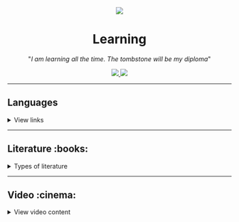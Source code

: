 <p align="center">
    <a href="https://imgur.com/bWS0zEy.png">
        <img src="https://imgur.com/bWS0zEyl.png" />
    </a>
</p>

<h1 align="center">Learning</h1>

<p align="center">"<i>I am learning all the time. The tombstone will be my diploma</i>"</p>

<p align="center">
    <a href="README.md">
        <img src="https://img.shields.io/badge/Learning-in%20progress-informational"
    </a>
    <a href="LICENSE.md">
        <img src="https://img.shields.io/badge/License-MIT-lightgrey.svg?longCache=true">
    </a>
</p>

***

## Languages

<details>
    <summary>View links</summary>

- [ ] [Assembly](/Languages/Assembly)
  - [ ] [FASM](/Languages/Assembly/FASM/)
  - [ ] [GAS](/Languages/Assembly/GAS/)
  - [ ] [NASM](/Languages/Assembly/NASM/)
- [ ] [Bash](/Languages/Bash)
- [ ] [C#](/Languages/C%23)
- [ ] [C++](/Languages/C++)
- [ ] [Python](/Languages/Python)
- [ ] [SQL](/Languages/SQL)
- [ ] [Swift](/Languages/Swift)
- [ ] [TeX](/Languages/TeX)

</details>

---

<h2 align="left">Literature :books:</h2>
<details>
  <summary>Types of literature</summary>

<h3 align="center">Publicism</h3>
 <details>
   <summary>View books</summary>

- [ ] Спящий бог. 018 секс, блокчейн и новый мир`[0/620]`
- [ ] No Logo. Люди против брэндов`[0/624]`
- [ ] Время секонд хэнд`[0/512]`
- [ ] Не надейтесь избавиться от книг!`[0/336]`
- [ ] Скотный двор`[0/128]`
- [ ] Психология народов и масс`[0/384]`
- [ ] Красная таблетка. Посмотри правде в глаза (Андрей Курпатов)`[0/270]`
- [ ] Империя должна умереть (Михаил Зыгарь)`[0/909]`

</details>

---

<h3 align="center">Treatise</h3>
 <details>
   <summary>View books</summary>

- [ ] Политика (Аристотель)`[103/352]`
- [ ] Поэтика (Аристотель)`[0/224]`
- [ ] Метафизика (Аристотель)`[0/448]`
- [ ] Орагон (Аристотель)`[0/364]`
- [ ] Тактика Льва (Лев VI)`[0/368]`
- [ ] О духе законов (Шарль де Монтескьё)`[0/690]`
- [ ] Логико-философский трактат (Людвиг Витгенштейн)`[0/75]`
- [ ] Критика чистого разума (Кант)`[0/856]`
- [ ] Левиафан (Томас Гоббс)`[0/512]`
- [ ] Об ораторе (Цицерон)`[0/496]`
- [ ] Первоначала философии (Рене Декарт)`[0/654]`
- [ ] Бытие и время (Мартин Хайдеггер)`[0/460]`
- [ ] Так говорил Заратустра (Ницще)`[0/320]`

</details>

---

<h3 align="center">Fiction</h3>
<details>
  <summary>View books</summary>

<h4 align="left">Poetry</h4>
<details>
    <summary>View</summary>

- [x] Великий дух (Перси Биш Шелли)`[416/416]`
- [x] Сонеты (Шекспир)`[154/154]`

</details>

---

<h4 align="left">Fantasy</h4>
<details>
    <summary>View</summary>

- [x] Игра престолов (Джордж Р.Р. Мартин)`[864/864]`
- [x] Мастер и Маргарита (Булгаков)`[416/416]`
- [x] Хоббит, или Туда и обратно (Толкин)`[310/310]`
- [ ] Облачный атлас (Митчелл)`[0/704]`

##### Sword of Truth
<details>
  <summary>View</summary>
    
  - [x] Wizard's First Rule`[836/836]`
  - [x] Wizard's Second Rule  or Stone of Tears`[982/982]`
  - [ ] Wizard's Third  Rule or Blood of the Fold`[63/623]`
  - [ ] Wizard's Fourth Rule or Temple of the Winds`[0/528]`
  - [ ] Wizard's Fifth Rule or Soul of the Fire`[0/512]`
  - [ ] Wizard's Sixth Rule or Faith of the Fallen`[0/800]`
  - [ ] Wizard's Seventh Rule or Pillars of Creation`[0/557]`
  - [ ] Wizard's Eighth Rule or Naked Empire`[0/608]`
  - [ ] Wizard's Ninth Rule or Chainfire`[0/672]`
  - [ ] Wizard's Tenth Rule or Phantom`[0/672]`
  - [ ] Wizard's Last Rule or Confessor`[0/673]`

</details>
</details>

---

<h4 align="left">Fantastic</h4>
<details>
    <summary>View</summary>

- [ ] Пикник на обочине (Стругацкие)`[0/256]`
- [ ] Нейромант. Трилогия "Киберпространство" (Уильям Гибсон)`[0/960]`
- [ ] Мы (Замятин)`[0/224]`
- [ ] Понедельник начинается в субботу (Стругацкие)`[0/320]`
- [ ] Трудно быть богом (Стругацкие)`[0/224]`

##### S.T.A.L.K.E.R
<details>
    <summary>View</summary>

- [x] Зона поражения (В.Орехов)`[416/416]`
- [x] Линия огня (В. Орехов)`[416/416]`
- [x] Дезертир (А.Степанов)`[320/320]`

</details>

</details>

--- 

<h4 align="left">Novels</h4>
<details>
    <summary>View</summary>

- [ ] Мартин Иден (Джек Лондон)`[0/416]`
- [ ] Бесконечная шутка (Уоллес Д.Ф.)`[01:50:22/61:27:41]`
- [ ] Улисс (Джеймс Джойс)`[0/730]`
- [ ] Поминки по Финнегану (Джеймс Джойс)`[0/600]`
- [ ] Радуга земного тяготения (Томас Пинчон)`[0/760]`
- [ ] Над пропастью во ржи (Джером Сэлинджер)`[0/213]`
- [x] Преступление и наказание (Достоевский)`[608/608]`
- [ ] Горсть и предубеждение (Джей Остин)`[0/416]`
- [ ] Унесённые ветром (Маргарет Митчелл)`[0/672]`
- [ ] Повелитель мух (Уильям Голдинг)`[0/224]`
- [ ] Поющие в терновнике (Колин Маккалоу)`[0/692]`
- [ ] Трое в лодке, не считая собаки (Джером)`[0/228]`
- [ ] Случаи (Хармс)`[0/720]`
- [ ] Над кукушкиным гнездом (Кен Кизи)`[0/384]`
- [ ] Вино из одуванчиков (Брэдбэри)`[0/320]`
- [ ] Граф Монте-Кристо (Дюма)`[0/1216]`
- [ ] Я ем тишину ложками (Майкл Финкель)`[0/256]`
- [ ] В темноте (Даниэль Пайснер, Кристина Хигер)`[0/288]`
- [ ] Обожженные языки (Паланик)`[0/352]`
- [x] Исчезнувшая (Гиллиан Флинн)`[512/512]`
- [ ] Илиада (Гомер)`[0/576]`
- [ ] Одиссея (Гомер)`[0/416]`
- [ ] Костёр (Джек Лондон)
- [ ] Сердца трёх (Джек Лондон)`[0/368]`

</details>



</details>

---

<h3 align="center">Educational</h3>
<details>
  <summary>View books</summary>


<h4 align="left">Grokking series</h4>
  <details>
    <summary>View</summary>

- [ ]  Grokking Artificial Intelligence Algorithms`[0/392]`
- [ ]  Grokking Algorithms`[59/288]`
- [ ]  Grokking Machine Learning`[0/350]`
- [ ]  Grokking Deep Learning`[0/336]`

</details>

---

<h4 align="left">Languages</h4>
 <details>
    <summary>View languages</summary>

##### English 
  <details>
      <summary>View</summary>
    
- [x] Английский язык. 14 текстов о США`[87/87]`
- [ ] Курс разговорного английского в удобных формулах и диалогах (Н.Брель,Н.Пославская)`[0/136]`
- [ ] Полный курс английского языка - учебник-самоучитель (М.Г.Рубцова)`[0/276]`

</details>
</details>

---

<h4 align="left">Mathematics</h4>
  <details>
        <summary>View</summary>

- [ ] [Линейная алгебра для чайников](http://alik-abdulin.com/matrixes/matrixes.html#opred)
- [ ] [Алгоритмы. Просто как дважды два](https://1lib.eu/book/2881801/bdf9dc?regionChanged=&redirect=537745)`[0/245]`
- [ ]  Курсы Математического анализа, 3 тома (Л.Д. Кудрявцев)
  - [ ] Том 1.`[0/704]`
  - [ ] Том 2.`[0/720]`
  - [ ] Том 3.`[0/351]`
- [ ] [50 идей о которых нужно знать.Математика](https://www.labirint.ru/books/435729/)`[0/208]`
- [ ] [Живая математика](https://math.ru/lib/book/djvu/perelman/alive_math.djvu)`[0/160]`
- [ ]  Конкретная математика. Математические основы информатики (Д.Кнут, Р.Л.Грэхем, О.Паташник)`[0/784]`
- [ ]  Удовольствие от x (Стивен Строгац)`[0/304]`
- [ ]  Красота в квадрате (Алекс Беллос)`[0/368]`
- [ ]  Что такое математика? (Р. Курант, Г.Роббинс)`[0/568]`
- [ ]  Алгебра и начала анализа (М.И. Башмаков)`[0/343]`
- [ ]  Теория вероятностей и математичнская статистика (В.И.Турчин)`[0/569]`
- [ ]  Математические трюки для быстрого счёта (Ингве Фогт)`[0/170]`
- [ ]  Любовь и математика. Сердце скрытой реальности`[0/352]`
- [ ]  Реальные применения мнимых чисел (Балк & Полухин)`[0/255]`
- [ ]  Как решают нестандартные задачи (А.Я.Канель-Белов, А.К.Ковальджи)`[0/96]`

</details>

---

<h4 align="left">Network</h4>
  <details>
    <summary>View</summary>

- [ ] [IPv6 для знатоков IPv4](https://sites.google.com/site/yartikhiy/home/ipv6book)
- [ ] [Наука о Сетях](http://networksciencebook.com)
- [ ] [Разъяснение HTTP2](https://github.com/vlet/http2-explained/blob/master/http2.ru.pdf?raw=true) `[0/36]`
- [ ]  Компьютерные сети (Таненбаум) `[0/947]`
- [ ]  Сети предприяти на основе Windows NT (М.Стерн, Г.Монти, В.Бэчманн) `[0/442]`

</details>

---

<h4 align="left">OS</h4>
 <details>
    <summary>View OS</summary>

##### Linux 
  <details>
      <summary>View</summary>

- [ ] [Ядро Linux](https://codernet.ru/books/linux/yadro_linux_opisanie_processa_razrabotki/)`[0/496]`
- [ ] [Архитектура операционной системы Unix](http://lib.ru/BACH)`[0/420]`
- [ ] [Энциклопедия программиста Linux](http://www.opennet.ru/docs/RUS/lpg)
- [ ] [Энциклопедия разработчика модулей ядра Linux](http://www.opennet.ru/docs/RUS/lkmpg)
- [ ]  Внутреннее устройство Linux`[0/384]`
- [ ]  Командная строка Linux (полное руководство)`[0/480]`
- [ ]  Linux. Установка, настройка, администрирование (Кофлер)`[0/768]`

</details>

</details>

---

<h4 align="left">Other</h4>
<details>
    <summary>View</summary>

- [ ] Маркетинг. Вопросы и ответы. (Г.П. Абрамова)`[0/159]`
</details>

---
<h4 align="left">Programming languages</h4>
 <details>
    <summary>View programming languages</summary>

##### Assembly
   <details>
     <summary>View</summary>

- [ ]  Ассемблер – это просто. Учимся программировать, 2011 г. (Калашников О.) `[0/325]`
- [ ]  Программирование на ассемблере на платформе x86-64, 2011 г. (Аблязов Р.)`[0/305]`
- [ ] [Программирование на языке ассемблера NASM для ОС Unix, 2011 г.](http://www.stolyarov.info/books/pdf/nasm_unix.pdf)`[0/190]`
- [ ] [Ассемблер в Linux для программистов C](https://ru.wikibooks.org/wiki/Ассемблер_в_Linux_для_программистов_C)
- [ ] [Ассемблер для чайников](http://av-assembler.ru/asm/afd/assembler-for-dummy.htm)

</details>

##### C/C++
   <details>
      <summary>View</summary>

- [ ] [Заметки о языке программирования Си/Си++](https://yurichev.com/writings/C-notes-ru.pdf)`[0/70]`
- [ ]  C A Software Engineering Approach 3rd Edition`[0/498]`
- [ ]  Системное программирование на языке Си
- [ ]  C++ для инженерных и научных расчетов (Питер Готтшлинг)`[0/512]`
- [ ]  Введение в язык программирования С++ (Бьерн Страуструп)`[0/369]`
- [ ]  Введение в язык Си++ (Андрей Столяров)`[0/159]`
- [ ] [Вводный курс по объектно-ориентированному программированию на языке Си++](http://ru.wikibooks.org/wiki/Си-плюс-плюс)
- [ ] [Язык Си в примерах](https://ru.wikibooks.org/wiki/Язык_Си_в_примерах)
- [ ] [Разработка сетевых приложений](http://zed.karelia.ru/mmedia/docs/nets.pdf)

</details>

##### Python 
  <details>
       <summary>View</summary>

- [ ]  PEP 8 - руководство по написанию кода на Python
- [ ]  Программирование на Python, том 1, 4-е издание. Марк Лутц`[0/992]`
- [ ]  Чистый питон`[0/288]`
- [ ]  Программируем на Python (Майкл Доусон)`[0/416]`
- [ ]  Прикладной анализ текстовых данных на Python`[0/368]`
- [ ]  A Byte of Python (Russian)`[0/164]`
- [ ] [Python. Введение в объектно-ориентированное программирование](https://younglinux.info/oopython.php)
- [ ] [Problem Solving with Algorithms and Data Structures](https://aliev.github.io/runestone)

</details>

##### SQL 
  <details>
      <summary>View</summary>

- [ ] [Руководство по SQL](http://proselyte.net/tutorials/sql)
- [ ] [Язык SQL. Базовый курс](https://postgrespro.ru/education/books/sqlprimer)`[0/336]`
- [ ] [Руководство по MS SQL Server 2017](https://metanit.com/sql/sqlserver)

</details>

##### TeX/LaTeX
  <details> 
      <summary>View</summary>

- [ ] [Сверстай диплом красиво: LaTeX за три дня](http://www.stolyarov.info/books/pdf/latex3days.pdf)`[0/101]`
- [ ]  Все про TeX (Дональд Э. Кнут)`[0/560]`
- [ ]  Компьютерная типография (Дональд Э. Кнут)`[0/672]`
- [ ] [LaTeX, GNU/Linux и русский стиль (сборник статей)](http://www.inp.nsk.su/~baldin/LaTeX/index.html)

</details>


</details> 

---


<h4 align="left">Science</h4>
<details>
  <summary>View</summary>

- [ ] Электроника для начинающих, Аливерти П., 2018`[0/368]`
- [ ] Радиоэлектроника для чайников`[0/400]`
- [ ] Рождение машин. Неизвестная история кибернетики (Томас Рид)`[0/693]`
- [ ] Майкл Файер: Абсолютный минимум. Как квантовая теория объясняет наш мир`[0/384]`
- [ ] Квантовая механика теоретический минимум`[0/400]`
- [ ] Вечность. В поисках окончательной теории времени`[0/512]`
- [x] Теоретический минимум по Computer Science`[224/224]`
- [ ] Structure  and  Interpretationof  Computer  Programs (Harold Abelson,Gerald Jay Sussman,Julie Sussman)`[0/542]`
- [ ] Компьютерные науки.Базовый курс`[0/992]`
- [ ] Теоретический минимум по Big Data`[0/208]`
- [ ] Работа с Big Data в облаках (Александр Сенько)`[0/448]`
- [x] Самое главное...Электронная почта (А.Орлов)`[128/128]`
- [ ] IBM PS/2 Справочник пользователя (Гилберт Хелд)`[0/352]`
- [ ] Оформление программного кода. Методическое пособие (Столяров А.)`[0/118]`
- [ ] Программирование: введение в профессию (Столяров А.)
  - [ ] Том 1: азы программирования (2016)`[0/467]`
  - [ ] Том 2: низкоуровневое программирования (2016)`[0/499]`
  - [ ] Том 3: системы и сети (2017)`[0/403]`
  - [ ] Том 4: парадигмы (2020)`[0/659]`
- [ ] Код: тайный язык информатики (Чарльз Петцольд)`[0/448]`
- [ ] Совершенный код (Стив МакКоннелл)`[0/914]`
- [ ] Рефакторинг, улучшение существующего кода (Мартин Фаулер)`[0/420]`
- [ ] Чистый код (Роберт Мартин)`[0/466]`
- [ ] Модельное мышление (Скотт Пейдж)`[0/528]`


</details>

---

<h4 align="left">Tasks and puzzles</h4>
 <details>
      <summary>View</summary>

- [ ] [1000 задач по программированию](http://k504.khai.edu/attachments/article/762/Zadachnik_Abramyan.pdf)`[0/142]`
- [ ]  Классические головоломки (Мартин Гарднер)`[0/96]`
- [ ] [Программирование: теоремы и задачи](https://hal.archives-ouvertes.fr/hal-01480636/document)`[0/320]`
- [ ]  Комбинаторные задачи: Олимпиады по программированию (Ю.В.Корженевич)`[0/116]`
- [ ]  Сборник задач по теории алгоритмов`[0/183]`
- [ ]  Лучшие задачи на логику (Шабан,Ядловский,Гусев,Мерников)`[0/256]`
- [ ]  Латеральная логика. Головоломный путь к нестандартному мышлению (Гарет Мур)`[0/208]`
- [ ]  Логические головоломки (А.Богданов)`[0/132]`

</details>

---

<h4 align="left">Vim</h4>
<details>
    <summary>View</summary>

- [ ] [Поваренная Книга Vim](http://www.opennet.ru/docs/RUS/vim_cookbook)
- [ ] [Просто о Vim](http://rus-linux.net/MyLDP/BOOKS/Vim/prosto-o-vim.pdf)`[0/72]`

</details>



</details>

</details>

---

<h2 align="left">Video :cinema:</h2>
<details>
 <summary>View video content</summary>

<h4 align="left">Educational channels</h4>
<details>
  <summary>View</summary>

- [Тимофей Хирьянов](https://www.youtube.com/user/tkhirianov)
- [НОУ ИНТУИТ](https://www.youtube.com/user/Intuitube/featured)
- [Minsk Python Meetup](https://www.youtube.com/user/pythonMinsk)
- [Лекторий ФПМИ](https://www.youtube.com/channel/UCdxesVp6Fs7wLpnp1XKkvZg)
- [Станет проще](https://www.youtube.com/playlist?list=PLFg1XD1ytVo01rGekO4dg4fiQiIyqDHWh)
- [Заметки Ардуинщика](https://www.youtube.com/channel/UC4axiS76D784-ofoTdo5zOA/featured)
- [Pingvinus](https://www.youtube.com/channel/UCnxk5BzZxRN7y3a1IqHhVlA/featured)
- [Computer Science Center](https://www.youtube.com/c/CompscicenterRu/featured)
- [Лекториум](https://www.youtube.com/user/OpenLektorium/featured)
- [Igor Krylov](https://www.youtube.com/c/IgorKrylov/featured)
- [Deep Learning School](https://www.youtube.com/c/DeepLearningSchool/featured)

</details>

</details>
